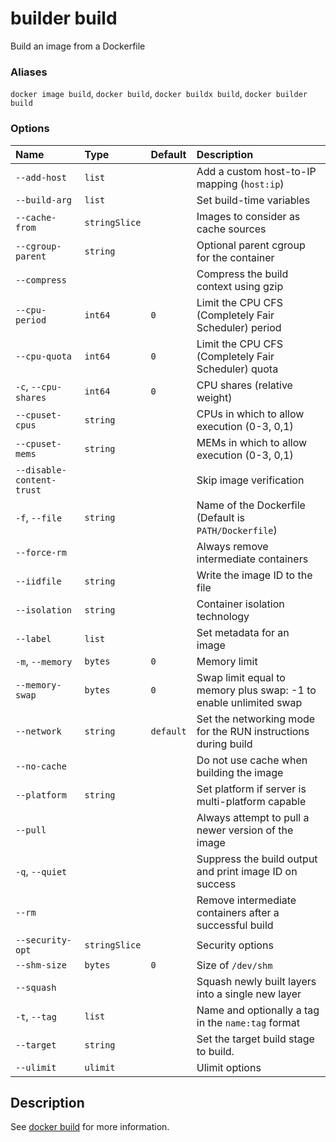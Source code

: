 # builder build

<!---MARKER_GEN_START-->
Build an image from a Dockerfile

### Aliases

`docker image build`, `docker build`, `docker buildx build`, `docker builder build`

### Options

| Name                      | Type          | Default   | Description                                                       |
|:--------------------------|:--------------|:----------|:------------------------------------------------------------------|
| `--add-host`              | `list`        |           | Add a custom host-to-IP mapping (`host:ip`)                       |
| `--build-arg`             | `list`        |           | Set build-time variables                                          |
| `--cache-from`            | `stringSlice` |           | Images to consider as cache sources                               |
| `--cgroup-parent`         | `string`      |           | Optional parent cgroup for the container                          |
| `--compress`              |               |           | Compress the build context using gzip                             |
| `--cpu-period`            | `int64`       | `0`       | Limit the CPU CFS (Completely Fair Scheduler) period              |
| `--cpu-quota`             | `int64`       | `0`       | Limit the CPU CFS (Completely Fair Scheduler) quota               |
| `-c`, `--cpu-shares`      | `int64`       | `0`       | CPU shares (relative weight)                                      |
| `--cpuset-cpus`           | `string`      |           | CPUs in which to allow execution (0-3, 0,1)                       |
| `--cpuset-mems`           | `string`      |           | MEMs in which to allow execution (0-3, 0,1)                       |
| `--disable-content-trust` |               |           | Skip image verification                                           |
| `-f`, `--file`            | `string`      |           | Name of the Dockerfile (Default is `PATH/Dockerfile`)             |
| `--force-rm`              |               |           | Always remove intermediate containers                             |
| `--iidfile`               | `string`      |           | Write the image ID to the file                                    |
| `--isolation`             | `string`      |           | Container isolation technology                                    |
| `--label`                 | `list`        |           | Set metadata for an image                                         |
| `-m`, `--memory`          | `bytes`       | `0`       | Memory limit                                                      |
| `--memory-swap`           | `bytes`       | `0`       | Swap limit equal to memory plus swap: -1 to enable unlimited swap |
| `--network`               | `string`      | `default` | Set the networking mode for the RUN instructions during build     |
| `--no-cache`              |               |           | Do not use cache when building the image                          |
| `--platform`              | `string`      |           | Set platform if server is multi-platform capable                  |
| `--pull`                  |               |           | Always attempt to pull a newer version of the image               |
| `-q`, `--quiet`           |               |           | Suppress the build output and print image ID on success           |
| `--rm`                    |               |           | Remove intermediate containers after a successful build           |
| `--security-opt`          | `stringSlice` |           | Security options                                                  |
| `--shm-size`              | `bytes`       | `0`       | Size of `/dev/shm`                                                |
| `--squash`                |               |           | Squash newly built layers into a single new layer                 |
| `-t`, `--tag`             | `list`        |           | Name and optionally a tag in the `name:tag` format                |
| `--target`                | `string`      |           | Set the target build stage to build.                              |
| `--ulimit`                | `ulimit`      |           | Ulimit options                                                    |


<!---MARKER_GEN_END-->

## Description

See [docker build](build.md) for more information.

